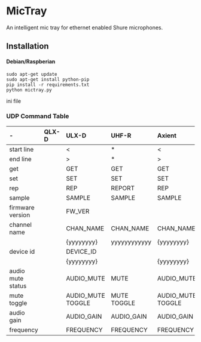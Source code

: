 # MicTray
An intelligent mic tray for ethernet enabled Shure microphones.

## Installation

#### Debian/Raspberian
```
sudo apt-get update
sudo apt-get install python-pip
pip install -r requirements.txt
python mictray.py
```





ini file
### UDP Command Table

| -                 | QLX-D | ULX-D             | UHF-R        | Axient            |
|:------------------|:------|:------------------|:-------------|:------------------|
| start line        |       | <                 | *            | <                 |
| end line          |       | >                 | *            | >                 |
| get               |       | GET               | GET          | GET               |
| set               |       | SET               | SET          | SET               |
| rep               |       | REP               | REPORT       | REP               |
| sample            |       | SAMPLE            | SAMPLE       | SAMPLE            |
| firmware version  |       | FW_VER            |              |                   |
| channel name      |       | CHAN_NAME         | CHAN_NAME    | CHAN_NAME         |
|                   |       | {yyyyyyyy}        | yyyyyyyyyyyy | {yyyyyyyy}        |
| device id         |       | DEVICE_ID         |              |                   |
|                   |       | {yyyyyyyy}        |              | {yyyyyyyy}        |
| audio mute status |       | AUDIO_MUTE        | MUTE         | AUDIO_MUTE        |
| mute toggle       |       | AUDIO_MUTE TOGGLE | MUTE TOGGLE  | AUDIO_MUTE TOGGLE |
| audio gain        |       | AUDIO_GAIN        | AUDIO_GAIN   | AUDIO_GAIN        |
| frequency         |       | FREQUENCY         | FREQUENCY    | FREQUENCY         |

